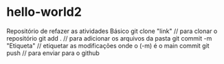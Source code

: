 # hello-world2
Repositório de refazer as atividades
Básico
git clone "link" // para clonar o repositório
git add . // para adicionar os arquivos da pasta
git commit -m "Etiqueta" // etiquetar as modificações onde o (-m) é o main commit
git push // para enviar para o github 